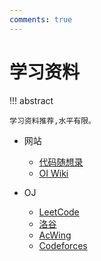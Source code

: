 ```yaml
---
comments: true
---
```


# 学习资料

!!! abstract

    学习资料推荐,水平有限。

- 网站

    - [代码随想录](https://programmercarl.com/)
    - [OI Wiki](https://oiwiki.com/)

- OJ

    - [LeetCode](https://leetcode.cn/)
    - [洛谷](https://www.luogu.com.cn/)
    - [AcWing](https://www.acwing.com/)
    - [Codeforces](https://codeforces.com/)